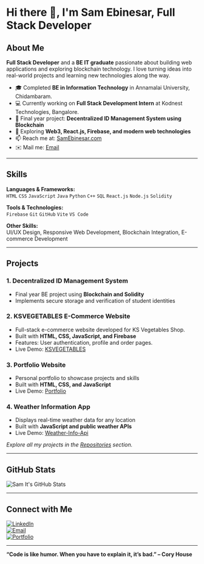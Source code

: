 # Hi there 👋, I'm Sam Ebinesar, Full Stack Developer

## About Me
**Full Stack Developer** and a **BE IT graduate** passionate about building web applications and exploring blockchain technology. I love turning ideas into real-world projects and learning new technologies along the way.

- 🎓 Completed **BE in Information Technology** in Annamalai University, Chidambaram.
- 💻 Currently working on **Full Stack Development Intern** at Kodnest Technologies, Bangalore.  
- 🔗 Final year project: **Decentralized ID Management System using Blockchain**
- 🌱 Exploring **Web3, React.js, Firebase, and modern web technologies**  
- 📫 Reach me at: [SamEbinesar.com](https://samebinesar.github.io/NewPort/)
- ✉️ Mail me:  [ Email](mailto:samebinesar2004@gmail.com)  

---

## Skills

**Languages & Frameworks:**  
`HTML` `CSS` `JavaScript` `Java` `Python` `C++` `SQL` `React.js` `Node.js` `Solidity`  

**Tools & Technologies:**  
`Firebase` `Git` `GitHub` `Vite` `VS Code`  

**Other Skills:**  
UI/UX Design, Responsive Web Development, Blockchain Integration, E-commerce Development  

---

## Projects
### 1. **Decentralized ID Management System**
- Final year BE project using **Blockchain and Solidity**  
- Implements secure storage and verification of student identities  


### 2. **KSVEGETABLES E-Commerce Website**
- Full-stack e-commerce website developed for KS Vegetables Shop.
- Built with **HTML, CSS, JavaScript, and Firebase**  
- Features: User authentication, profile and order pages.  
- Live Demo: [KSVEGETABLES](https://samebinesar.github.io/KSVEGETABLES.com/)

### 3. **Portfolio Website**
- Personal portfolio to showcase projects and skills  
- Built with **HTML, CSS, and JavaScript**  
- Live Demo: [Portfolio](https://samebinesar.github.io/NewPort/)

### 4. **Weather Information App**
- Displays real-time weather data for any location  
- Built with **JavaScript and public weather APIs**
- Live Demo: [Weather-Info-Api](https://samebinesar.github.io/Weather-api/)


*Explore all my projects in the [Repositories](https://github.com/samebinesar?tab=repositories) section.*  

---

## GitHub Stats

![Sam It's GitHub Stats](https://github-readme-stats.vercel.app/api?username=samebinesar&show_icons=true&theme=radical)

---

## Connect with Me

[![LinkedIn](https://img.shields.io/badge/LinkedIn-Sam_It-blue?style=for-the-badge&logo=linkedin)](https://www.linkedin.com/in/sam-it-2247202b6)  
[![Email](https://img.shields.io/badge/Email-samebinesar2004@gmail.com-red?style=for-the-badge&logo=gmail)](mailto:samebinesar2004@gmail.com)  
[![Portfolio](https://img.shields.io/badge/Portfolio-Website-orange?style=for-the-badge&logo=github)](https://samebinesar.github.io/NewPort/)

---

**“Code is like humor. When you have to explain it, it’s bad.” – Cory House**
